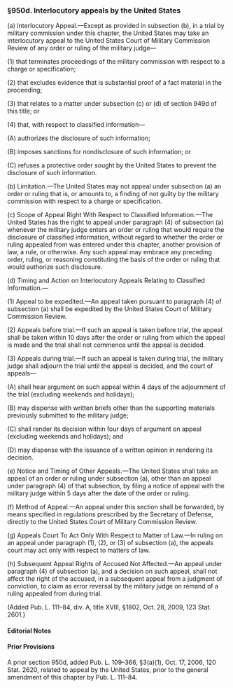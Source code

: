 ### §950d. Interlocutory appeals by the United States ###

(a) Interlocutory Appeal.—Except as provided in subsection (b), in a trial by military commission under this chapter, the United States may take an interlocutory appeal to the United States Court of Military Commission Review of any order or ruling of the military judge—

(1) that terminates proceedings of the military commission with respect to a charge or specification;

(2) that excludes evidence that is substantial proof of a fact material in the proceeding;

(3) that relates to a matter under subsection (c) or (d) of section 949d of this title; or

(4) that, with respect to classified information—

(A) authorizes the disclosure of such information;

(B) imposes sanctions for nondisclosure of such information; or

(C) refuses a protective order sought by the United States to prevent the disclosure of such information.

(b) Limitation.—The United States may not appeal under subsection (a) an order or ruling that is, or amounts to, a finding of not guilty by the military commission with respect to a charge or specification.

(c) Scope of Appeal Right With Respect to Classified Information.—The United States has the right to appeal under paragraph (4) of subsection (a) whenever the military judge enters an order or ruling that would require the disclosure of classified information, without regard to whether the order or ruling appealed from was entered under this chapter, another provision of law, a rule, or otherwise. Any such appeal may embrace any preceding order, ruling, or reasoning constituting the basis of the order or ruling that would authorize such disclosure.

(d) Timing and Action on Interlocutory Appeals Relating to Classified Information.—

(1) Appeal to be expedited.—An appeal taken pursuant to paragraph (4) of subsection (a) shall be expedited by the United States Court of Military Commission Review.

(2) Appeals before trial.—If such an appeal is taken before trial, the appeal shall be taken within 10 days after the order or ruling from which the appeal is made and the trial shall not commence until the appeal is decided.

(3) Appeals during trial.—If such an appeal is taken during trial, the military judge shall adjourn the trial until the appeal is decided, and the court of appeals—

(A) shall hear argument on such appeal within 4 days of the adjournment of the trial (excluding weekends and holidays);

(B) may dispense with written briefs other than the supporting materials previously submitted to the military judge;

(C) shall render its decision within four days of argument on appeal (excluding weekends and holidays); and

(D) may dispense with the issuance of a written opinion in rendering its decision.

(e) Notice and Timing of Other Appeals.—The United States shall take an appeal of an order or ruling under subsection (a), other than an appeal under paragraph (4) of that subsection, by filing a notice of appeal with the military judge within 5 days after the date of the order or ruling.

(f) Method of Appeal.—An appeal under this section shall be forwarded, by means specified in regulations prescribed by the Secretary of Defense, directly to the United States Court of Military Commission Review.

(g) Appeals Court To Act Only With Respect to Matter of Law.—In ruling on an appeal under paragraph (1), (2), or (3) of subsection (a), the appeals court may act only with respect to matters of law.

(h) Subsequent Appeal Rights of Accused Not Affected.—An appeal under paragraph (4) of subsection (a), and a decision on such appeal, shall not affect the right of the accused, in a subsequent appeal from a judgment of conviction, to claim as error reversal by the military judge on remand of a ruling appealed from during trial.

(Added Pub. L. 111–84, div. A, title XVIII, §1802, Oct. 28, 2009, 123 Stat. 2601.)

#### **Editorial Notes** ####

#### Prior Provisions ####

A prior section 950d, added Pub. L. 109–366, §3(a)(1), Oct. 17, 2006, 120 Stat. 2620, related to appeal by the United States, prior to the general amendment of this chapter by Pub. L. 111–84.